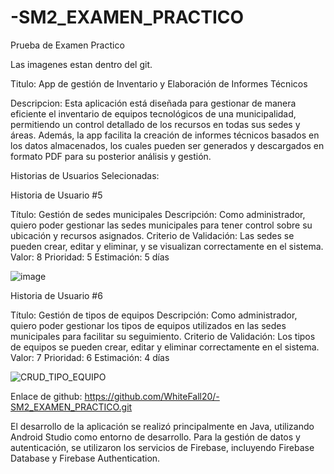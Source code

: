 # -SM2_EXAMEN_PRACTICO
Prueba de Examen Practico

Las imagenes estan dentro del git.

Titulo: 
App de gestión de Inventario y Elaboración de Informes Técnicos

Descripcion:
Esta aplicación está diseñada para gestionar de manera eficiente el inventario de equipos tecnológicos de una municipalidad, permitiendo un control detallado de los recursos en todas sus sedes y áreas. Además, la app facilita la creación de informes técnicos basados en los datos almacenados, los cuales pueden ser generados y descargados en formato PDF para su posterior análisis y gestión.


Historias de Usuarios Selecionadas:

Historia de Usuario #5 

Título: Gestión de sedes municipales 
Descripción: Como administrador, quiero poder gestionar las sedes municipales para tener control sobre su ubicación y recursos asignados. 
Criterio de Validación: Las sedes se pueden crear, editar y eliminar, y se visualizan correctamente en el sistema. 
Valor: 8 
Prioridad: 5 
Estimación: 5 días 

![image](https://github.com/user-attachments/assets/dcd8b2c8-acf8-4465-ad1b-01f276951dd7)



Historia de Usuario #6 

Título: Gestión de tipos de equipos 
Descripción: Como administrador, quiero poder gestionar los tipos de equipos utilizados en las sedes municipales para facilitar su seguimiento. 
Criterio de Validación: Los tipos de equipos se pueden crear, editar y eliminar correctamente en el sistema. 
Valor: 7 
Prioridad: 6 
Estimación: 4 días 

![CRUD_TIPO_EQUIPO](https://github.com/user-attachments/assets/137262ef-517e-4a6d-98f0-3cd5ef3e191d)



Enlace de github: https://github.com/WhiteFall20/-SM2_EXAMEN_PRACTICO.git

El desarrollo de la aplicación se realizó principalmente en Java, utilizando Android Studio como entorno de desarrollo. Para la gestión de datos y autenticación, se utilizaron los servicios de Firebase, incluyendo Firebase Database y Firebase Authentication.

